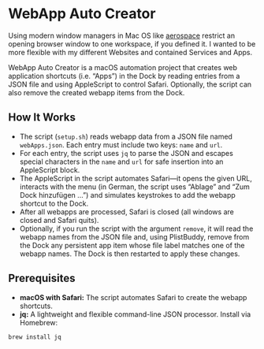 # WebApp Auto Creator

Using modern window managers in Mac OS like [aerospace](https://nikitabobko.github.io/AeroSpace) restrict an opening browser window to one workspace, if you defined it. I wanted to be more flexible with my different Websites and contained Services and Apps.

WebApp Auto Creator is a macOS automation project that creates web application shortcuts (i.e. “Apps”) in the Dock by reading entries from a JSON file and using AppleScript to control Safari. Optionally, the script can also remove the created webapp items from the Dock.

## How It Works

-  The script (`setup.sh`) reads webapp data from a JSON file named `webApps.json`. Each entry must include two keys: `name` and `url`.
-  For each entry, the script uses `jq` to parse the JSON and escapes special characters in the `name` and `url` for safe insertion into an AppleScript block.
-  The AppleScript in the script automates Safari—it opens the given URL, interacts with the menu (in German, the script uses “Ablage” and “Zum Dock hinzufügen …”) and simulates keystrokes to add the webapp shortcut to the Dock.
-  After all webapps are processed, Safari is closed (all windows are closed and Safari quits).
-  Optionally, if you run the script with the argument `remove`, it will read the webapp names from the JSON file and, using PlistBuddy, remove from the Dock any persistent app item whose file label matches one of the webapp names. The Dock is then restarted to apply these changes.

## Prerequisites

-  **macOS with Safari:** The script automates Safari to create the webapp shortcuts.
-  **jq:** A lightweight and flexible command-line JSON processor. Install via Homebrew:
  ```bash
  brew install jq
